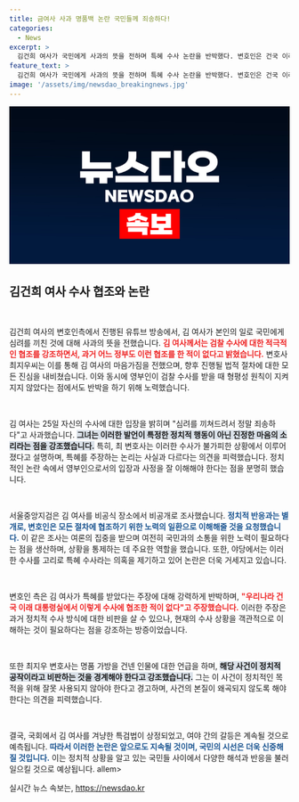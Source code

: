 ```yaml
---
title: 금여사 사과 명품백 논란 국민들께 죄송하다!
categories:
  - News
excerpt: >
  김건희 여사가 국민에게 사과의 뜻을 전하며 특혜 수사 논란을 반박했다. 변호인은 건국 이래 대통령실이 이렇게 수사에 협조한 적이 없다며 반박의 강도를 높였다. 과연 진실은 무엇일까? 클릭 해보세요!
feature_text: >
  김건희 여사가 국민에게 사과의 뜻을 전하며 특혜 수사 논란을 반박했다. 변호인은 건국 이래 대통령실이 이렇게 수사에 협조한 적이 없다며 반박의 강도를 높였다. 과연 진실은 무엇일까? 클릭 해보세요!
image: '/assets/img/newsdao_breakingnews.jpg'
---
```


<p><img src="/assets/img/newsdao_breakingnews.jpg" alt="ranknews 속보" /></p>

<h2 data-ke-size="size26">김건희 여사 수사 협조와 논란</h2>

<p data-ke-size="size16">&nbsp;</p>

<p>김건희 여사의 변호인측에서 진행된 유튜브 방송에서, 김 여사가 본인의 일로 국민에게 심려를 끼친 것에 대해 사과의 뜻을 전했습니다. <b><span style="color: #ee2323;">김 여사께서는 검찰 수사에 대한 적극적인 협조를 강조하면서, 과거 어느 정부도 이런 협조를 한 적이 없다고 밝혔습니다.</span></b> 변호사 최지우씨는 이를 통해 김 여사의 마음가짐을 전했으며, 향후 진행될 법적 절차에 대한 모든 진심을 내비쳤습니다. 이와 동시에 영부인이 검찰 수사를 받을 때 형평성 원칙이 지켜지지 않았다는 점에서도 반박을 하기 위해 노력했습니다.</p>

<p data-ke-size="size16">&nbsp;</p>

<p>김 여사는 25일 자신의 수사에 대한 입장을 밝히며 "심려를 끼쳐드려서 정말 죄송하다"고 사과했습니다. <b><span style="background-color: #21538527;">그녀는 이러한 발언이 특정한 정치적 행동이 아닌 진정한 마음의 소리라는 점을 강조했습니다.</span></b> 특히, 최 변호사는 이러한 수사가 불가피한 상황에서 이루어졌다고 설명하며, 특혜를 주장하는 논리는 사실과 다르다는 의견을 피력했습니다. 정치적인 논란 속에서 영부인으로서의 입장과 사정을 잘 이해해야 한다는 점을 분명히 했습니다.</p>

<p data-ke-size="size16">&nbsp;</p>

<p>서울중앙지검은 김 여사를 비공식 장소에서 비공개로 조사했습니다. <b><span style="color: #1a5490;">정치적 반응과는 별개로, 변호인은 모든 절차에 협조하기 위한 노력의 일환으로 이해해줄 것을 요청했습니다.</span></b> 이 같은 조사는 여론의 집중을 받으며 여전히 국민과의 소통을 위한 노력이 필요하다는 점을 생산하며, 상황을 통제하는 데 주요한 역할을 했습니다. 또한, 야당에서는 이러한 수사를 고리로 특혜 수사라는 의혹을 제기하고 있어 논란은 더욱 거세지고 있습니다.</p>

<p data-ke-size="size16">&nbsp;</p>

<p>변호인 측은 김 여사가 특혜를 받았다는 주장에 대해 강력하게 반박하며, <b><span style="color: #ee2323;">"우리나라 건국 이래 대통령실에서 이렇게 수사에 협조한 적이 없다"고 주장했습니다.</span></b> 이러한 주장은 과거 정치적 수사 방식에 대한 비판을 살 수 있으나, 현재의 수사 상황을 객관적으로 이해하는 것이 필요하다는 점을 강조하는 방증이었습니다. </p>

<p data-ke-size="size16">&nbsp;</p>

<p>또한 최지우 변호사는 명품 가방을 건넨 인물에 대한 언급을 하며, <b><span style="background-color: #21538527;">해당 사건이 정치적 공작이라고 비판하는 것을 경계해야 한다고 강조했습니다.</span></b> 그는 이 사건이 정치적인 목적을 위해 잘못 사용되지 않아야 한다고 경고하며, 사건의 본질이 왜곡되지 않도록 해야 한다는 의견을 피력했습니다.</p>

<p data-ke-size="size16">&nbsp;</p>

<p>결국, 국회에서 김 여사를 겨냥한 특검법이 상정되었고, 여야 간의 갈등은 계속될 것으로 예측됩니다. <b><span style="color: #1a5490;">따라서 이러한 논란은 앞으로도 지속될 것이며, 국민의 시선은 더욱 신중해질 것입니다.</span></b> 이는 정치적 상황을 알고 있는 국민들 사이에서 다양한 해석과 반응을 불러일으킬 것으로 예상됩니다. allem></p>
실시간 뉴스 속보는, <a href="https://newsdao.kr" rel="dofollow">https://newsdao.kr</a>



